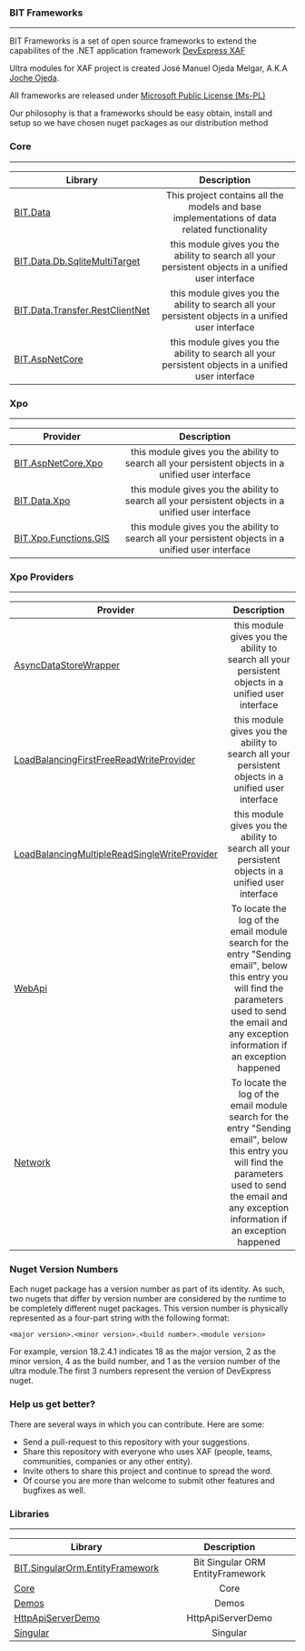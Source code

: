 ### BIT Frameworks
---

BIT Frameworks is a set of open source frameworks to extend the capabilites of the .NET application framework [DevExpress XAF](https://www.devexpress.com/products/net/application_framework/)

Ultra modules for XAF project is created José Manuel Ojeda Melgar, A.K.A [Joche Ojeda](https://www.jocheojeda.com).

All frameworks are released under [Microsoft Public License (Ms-PL)](https://opensource.org/licenses/MS-PL)

Our philosophy is that a frameworks should be easy obtain, install and setup so we have chosen nuget packages as our distribution method


### Core
---


| Library        | Description   |
| ------------- |:-------------:| 
|[BIT.Data](https://github.com/egarim/BitFrameWorks/tree/master/scr/Core/BIT.Data)      | This project contains all the models and base implementations of data related functionality|
|[BIT.Data.Db.SqliteMultiTarget](https://github.com/egarim/BitFrameWorks/tree/master/scr/Core/BIT.Db.SqliteMultiTarget)      | this module gives you the ability to search all your persistent objects in a unified user interface |
|[BIT.Data.Transfer.RestClientNet](https://github.com/egarim/BitFrameWorks/tree/master/scr/Core/BIT.Data.Transfer.RestClientNet)      | this module gives you the ability to search all your persistent objects in a unified user interface |
|[BIT.AspNetCore](https://github.com/egarim/BitFrameWorks/tree/master/scr/Core/BIT.AspNetCore)      | this module gives you the ability to search all your persistent objects in a unified user interface |


### Xpo
---


| Provider        | Description   |
| ------------- |:-------------:| 
|[BIT.AspNetCore.Xpo](https://github.com/egarim/Ultra/tree/master/Ultra.UniversalSearch)      | this module gives you the ability to search all your persistent objects in a unified user interface |
|[BIT.Data.Xpo](https://github.com/egarim/Ultra/tree/master/Ultra.UniversalSearch)      | this module gives you the ability to search all your persistent objects in a unified user interface |
|[BIT.Xpo.Functions.GIS](https://github.com/egarim/Ultra/tree/master/Ultra.UniversalSearch)      | this module gives you the ability to search all your persistent objects in a unified user interface |



### Xpo Providers
---


| Provider        | Description   |
| ------------- |:-------------:| 
|[AsyncDataStoreWrapper](https://github.com/egarim/Ultra/tree/master/Ultra.UniversalSearch)      | this module gives you the ability to search all your persistent objects in a unified user interface |
|[LoadBalancingFirstFreeReadWriteProvider](https://github.com/egarim/Ultra/tree/master/Ultra.UniversalSearch)      | this module gives you the ability to search all your persistent objects in a unified user interface |
|[LoadBalancingMultipleReadSingleWriteProvider](https://github.com/egarim/Ultra/tree/master/Ultra.UniversalSearch)      | this module gives you the ability to search all your persistent objects in a unified user interface |
|[WebApi](https://github.com/egarim/Ultra/tree/master/Ultra.Email)      | To locate the log of the email module search for the entry "Sending email", below this entry you will find the parameters used to send the email and any exception information if an exception happened |
|[Network](https://github.com/egarim/Ultra/tree/master/Ultra.Email)      | To locate the log of the email module search for the entry "Sending email", below this entry you will find the parameters used to send the email and any exception information if an exception happened |    
 


### Nuget Version Numbers


Each nuget package has a version number as part of its identity. As such, two nugets that differ by version number are considered by the runtime to be completely different nuget packages. This version number is physically represented as a four-part string with the following format:

```<language>
<major version>.<minor version>.<build number>.<module version>
```

For example, version 18.2.4.1 indicates 18 as the major version, 2 as the minor version, 4 as the build number, and 1 as the version number of the ultra module.The first 3 numbers
represent the version of DevExpress nuget.


### Help us get better?

There are several ways in which you can contribute. Here are some:

- Send a pull-request to this repository with your suggestions.
- Share this repository with everyone who uses XAF (people, teams, communities, companies or any other entity).
- Invite others to share this project and continue to spread the word.
- Of course you are more than welcome to submit other features and bugfixes as well.



### Libraries
---


| Library        | Description   |
| ------------- |:-------------:| 
|[BIT.SingularOrm.EntityFramework](https://github.com/egarim/BitFrameWorks/tree/master/src/BIT.SingularOrm.EntityFramework)      | Bit Singular ORM EntityFramework|
|[Core](https://github.com/egarim/BitFrameWorks/tree/master/src/Core)      | Core|
|[Demos](https://github.com/egarim/BitFrameWorks/tree/master/src/Demos)      | Demos|
|[HttpApiServerDemo](https://github.com/egarim/BitFrameWorks/tree/master/src/HttpApiServerDemo)      | HttpApiServerDemo|
|[Singular](https://github.com/egarim/BitFrameWorks/tree/master/src/Singular)      | Singular|







